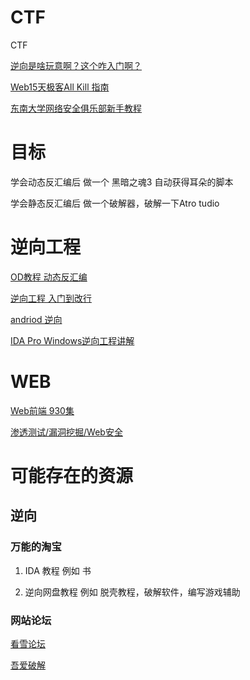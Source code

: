 # CTF
CTF

[逆向是啥玩意啊？这个咋入门啊？](https://mp.weixin.qq.com/s/6dvz-7Cf5QaIJeOgsVOu6g)

[Web15天极客All Kill 指南](https://mp.weixin.qq.com/s/4MeV5XFFJ4Q67bNmJNfseA)

[东南大学网络安全俱乐部新手教程](https://docs.qq.com/doc/DUlN1aGFsdWF4RXdh)

# 目标
学会动态反汇编后 做一个 黑暗之魂3 自动获得耳朵的脚本

学会静态反汇编后 做一个破解器，破解一下Atro tudio
# 逆向工程

[OD教程 动态反汇编](https://www.bilibili.com/video/av48021550?from=search&seid=5543721325785215422)

[逆向工程 入门到改行](https://www.bilibili.com/video/av57370611/?p=18)

[andriod 逆向](https://www.bilibili.com/video/av56643958?from=search&seid=5543721325785215422)

[IDA Pro Windows逆向工程讲解](https://www.bilibili.com/video/av58340636/?spm_id_from=333.788.videocard.1)

# WEB

[Web前端 930集](https://www.bilibili.com/video/av68866999?from=search&seid=8842037814575847705)

[渗透测试/漏洞挖掘/Web安全](https://www.bilibili.com/video/av41942769?from=search&seid=15231696429959451601)

# 可能存在的资源

## 逆向

### 万能的淘宝
1. IDA 教程 例如 书

2. 逆向网盘教程 例如 脱壳教程，破解软件，编写游戏辅助

### 网站论坛

[看雪论坛](https://www.kanxue.com/course.htm)

[吾爱破解](https://www.52pojie.cn/)
